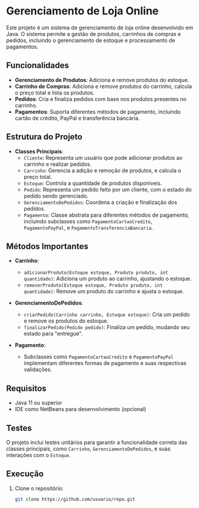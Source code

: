 # Gerenciamento de Loja Online

Este projeto é um sistema de gerenciamento de loja online desenvolvido em Java. O sistema permite a gestão de produtos, carrinhos de compras e pedidos, incluindo o gerenciamento de estoque e processamento de pagamentos.

## Funcionalidades

- **Gerenciamento de Produtos**: Adiciona e remove produtos do estoque.
- **Carrinho de Compras**: Adiciona e remove produtos do carrinho, calcula o preço total e lista os produtos.
- **Pedidos**: Cria e finaliza pedidos com base nos produtos presentes no carrinho.
- **Pagamentos**: Suporta diferentes métodos de pagamento, incluindo cartão de crédito, PayPal e transferência bancária.

## Estrutura do Projeto

- **Classes Principais**:
  - `Cliente`: Representa um usuário que pode adicionar produtos ao carrinho e realizar pedidos.
  - `Carrinho`: Gerencia a adição e remoção de produtos, e calcula o preço total.
  - `Estoque`: Controla a quantidade de produtos disponíveis.
  - `Pedido`: Representa um pedido feito por um cliente, com o estado do pedido sendo gerenciado.
  - `GerenciamentoDePedidos`: Coordena a criação e finalização dos pedidos.
  - `Pagamento`: Classe abstrata para diferentes métodos de pagamento, incluindo subclasses como `PagamentoCartaoCredito`, `PagamentoPayPal`, e `PagamentoTransferenciaBancaria`.

## Métodos Importantes

- **Carrinho**:
  - `adicionarProduto(Estoque estoque, Produto produto, int quantidade)`: Adiciona um produto ao carrinho, ajustando o estoque.
  - `removerProduto(Estoque estoque, Produto produto, int quantidade)`: Remove um produto do carrinho e ajusta o estoque.

- **GerenciamentoDePedidos**:
  - `criarPedido(Carrinho carrinho, Estoque estoque)`: Cria um pedido e remove os produtos do estoque.
  - `finalizarPedido(Pedido pedido)`: Finaliza um pedido, mudando seu estado para "entregue".

- **Pagamento**:
  - Subclasses como `PagamentoCartaoCredito` e `PagamentoPayPal` implementam diferentes formas de pagamento e suas respectivas validações.

## Requisitos

- Java 11 ou superior
- IDE como NetBeans para desenvolvimento (opcional)

## Testes

O projeto inclui testes unitários para garantir a funcionalidade correta das classes principais, como `Carrinho`, `GerenciamentoDePedidos`, e suas interações com o `Estoque`.

## Execução

1. Clone o repositório:
   ```sh
   git clone https://github.com/usuario/repo.git

